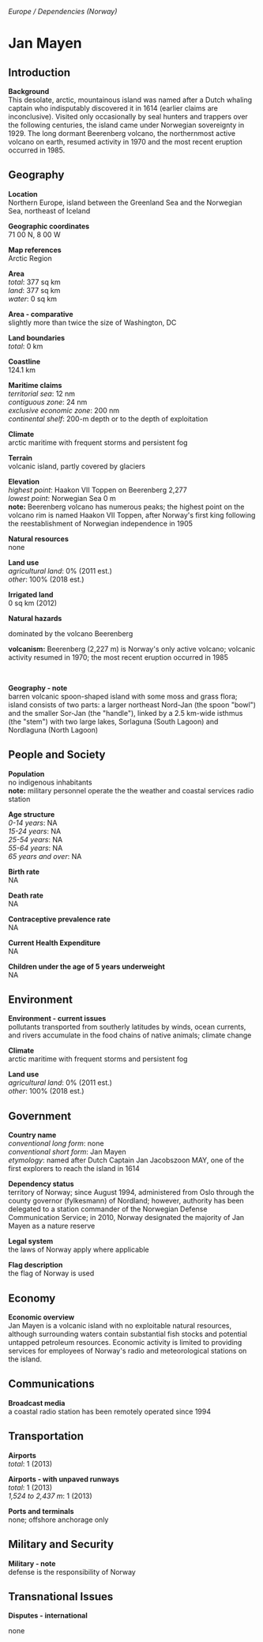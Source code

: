 _Europe / Dependencies (Norway)_

# Jan Mayen

## Introduction

**Background**<br>
This desolate, arctic, mountainous island was named after a Dutch whaling captain who indisputably discovered it in 1614 (earlier claims are inconclusive). Visited only occasionally by seal hunters and trappers over the following centuries, the island came under Norwegian sovereignty in 1929. The long dormant Beerenberg volcano, the northernmost active volcano on earth, resumed activity in 1970 and the most recent eruption occurred in 1985.<br>

## Geography

**Location**<br>
Northern Europe, island between the Greenland Sea and the Norwegian Sea, northeast of Iceland<br>

**Geographic coordinates**<br>
71 00 N, 8 00 W<br>

**Map references**<br>
Arctic Region<br>

**Area**<br>
_total_: 377 sq km<br>
_land_: 377 sq km<br>
_water_: 0 sq km<br>

**Area - comparative**<br>
slightly more than twice the size of Washington, DC<br>

**Land boundaries**<br>
_total_: 0 km<br>

**Coastline**<br>
124.1 km<br>

**Maritime claims**<br>
_territorial sea_: 12 nm<br>
_contiguous zone_: 24 nm<br>
_exclusive economic zone_: 200 nm<br>
_continental shelf_: 200-m depth or to the depth of exploitation<br>

**Climate**<br>
arctic maritime with frequent storms and persistent fog<br>

**Terrain**<br>
volcanic island, partly covered by glaciers<br>

**Elevation**<br>
_highest point_: Haakon VII Toppen on Beerenberg 2,277<br>
_lowest point_: Norwegian Sea 0 m<br>
<strong>note:</strong> Beerenberg volcano has numerous peaks; the highest point on the volcano rim is named Haakon VII Toppen, after Norway's first king following the reestablishment of Norwegian independence in 1905<br>

**Natural resources**<br>
none<br>

**Land use**<br>
_agricultural land_: 0% (2011 est.)<br>
_other_: 100% (2018 est.)<br>

**Irrigated land**<br>
0 sq km (2012)<br>

**Natural hazards**<br>
<p>dominated by the volcano Beerenberg</p><p><strong>volcanism:</strong> Beerenberg (2,227 m) is Norway's only active volcano; volcanic activity resumed in 1970; the most recent eruption occurred in 1985</p><br>

**Geography - note**<br>
barren volcanic spoon-shaped island with some moss and grass flora; island consists of two parts: a larger northeast Nord-Jan (the spoon "bowl") and the smaller Sor-Jan (the "handle"), linked by a 2.5 km-wide isthmus (the "stem") with two large lakes, Sorlaguna (South Lagoon) and Nordlaguna (North Lagoon)<br>

## People and Society

**Population**<br>
no indigenous inhabitants<br>
<strong>note:</strong> military personnel operate the the weather and coastal services radio station<br>

**Age structure**<br>
_0-14 years_: NA<br>
_15-24 years_: NA<br>
_25-54 years_: NA<br>
_55-64 years_: NA<br>
_65 years and over_: NA<br>

**Birth rate**<br>
NA<br>

**Death rate**<br>
NA<br>

**Contraceptive prevalence rate**<br>
NA<br>

**Current Health Expenditure**<br>
NA<br>

**Children under the age of 5 years underweight**<br>
NA<br>

## Environment

**Environment - current issues**<br>
pollutants transported from southerly latitudes by winds, ocean currents, and rivers accumulate in the food chains of native animals; climate change<br>

**Climate**<br>
arctic maritime with frequent storms and persistent fog<br>

**Land use**<br>
_agricultural land_: 0% (2011 est.)<br>
_other_: 100% (2018 est.)<br>

## Government

**Country name**<br>
_conventional long form_: none<br>
_conventional short form_: Jan Mayen<br>
_etymology_: named after Dutch Captain Jan Jacobszoon MAY, one of the first explorers to reach the island in 1614<br>

**Dependency status**<br>
territory of Norway; since August 1994, administered from Oslo through the county governor (fylkesmann) of Nordland; however, authority has been delegated to a station commander of the Norwegian Defense Communication Service; in 2010, Norway designated the majority of Jan Mayen as a nature reserve<br>

**Legal system**<br>
the laws of Norway apply where applicable&nbsp;<br>

**Flag description**<br>
the flag of Norway is used<br>

## Economy

**Economic overview**<br>
Jan Mayen is a volcanic island with no exploitable natural resources, although surrounding waters contain substantial fish stocks and potential untapped petroleum resources. Economic activity is limited to providing services for employees of Norway's radio and meteorological stations on the island.<br>

## Communications

**Broadcast media**<br>
a coastal radio station has been remotely operated since 1994<br>

## Transportation

**Airports**<br>
_total_: 1 (2013)<br>

**Airports - with unpaved runways**<br>
_total_: 1 (2013)<br>
_1,524 to 2,437 m_: 1 (2013)<br>

**Ports and terminals**<br>
none; offshore anchorage only<br>

## Military and Security

**Military - note**<br>
defense is the responsibility of Norway<br>

## Transnational Issues

**Disputes - international**<br>
<p>none</p><br>

